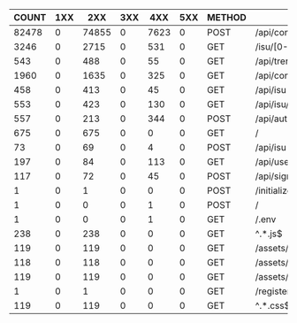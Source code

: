 | COUNT | 1XX |  2XX  | 3XX | 4XX  | 5XX | METHOD |             URI              |   SUM    |  AVG  |  P99  |  SUM(BODY)   | AVG(BODY)  |
|-------|-----|-------|-----|------|-----|--------|------------------------------|----------|-------|-------|--------------|------------|
| 82478 |   0 | 74855 |   0 | 7623 |   0 | POST   | /api/condition/[0-9a-z-]+$   | 2355.268 | 0.029 | 0.100 |     1204.000 |      0.015 |
|  3246 |   0 |  2715 |   0 |  531 |   0 | GET    | /isu/[0-9a-z-]               |  356.440 | 0.110 | 1.000 | 44963665.000 |  13852.022 |
|   543 |   0 |   488 |   0 |   55 |   0 | GET    | /api/trend                   |  282.144 | 0.520 | 1.000 |   435062.000 |    801.219 |
|  1960 |   0 |  1635 |   0 |  325 |   0 | GET    | /api/condition/[0-9a-z-]+$   |  265.616 | 0.136 | 1.000 |   544313.000 |    277.711 |
|   458 |   0 |   413 |   0 |   45 |   0 | GET    | /api/isu                     |   38.996 | 0.085 | 0.564 |   262271.000 |    572.644 |
|   553 |   0 |   423 |   0 |  130 |   0 | GET    | /api/isu/[0-9a-z-]+$         |   20.412 | 0.037 | 0.244 |    68530.000 |    123.924 |
|   557 |   0 |   213 |   0 |  344 |   0 | POST   | /api/auth                    |   16.076 | 0.029 | 0.192 |     3956.000 |      7.102 |
|   675 |   0 |   675 |   0 |    0 |   0 | GET    | /                            |    8.700 | 0.013 | 0.120 |  2041545.000 |   3024.511 |
|    73 |   0 |    69 |   0 |    4 |   0 | POST   | /api/isu                     |    6.812 | 0.093 | 0.504 |    10448.000 |    143.123 |
|   197 |   0 |    84 |   0 |  113 |   0 | GET    | /api/user/me                 |    3.864 | 0.020 | 0.152 |     6735.000 |     34.188 |
|   117 |   0 |    72 |   0 |   45 |   0 | POST   | /api/signout                 |    2.340 | 0.020 | 0.132 |      945.000 |      8.077 |
|     1 |   0 |     1 |   0 |    0 |   0 | POST   | /initialize                  |    0.260 | 0.260 | 0.260 |       19.000 |     19.000 |
|     1 |   0 |     0 |   0 |    1 |   0 | POST   | /                            |    0.044 | 0.044 | 0.044 |        6.000 |      6.000 |
|     1 |   0 |     0 |   0 |    1 |   0 | GET    | /.env                        |    0.036 | 0.036 | 0.036 |        9.000 |      9.000 |
|   238 |   0 |   238 |   0 |    0 |   0 | GET    | ^.*.js$                      |    0.003 | 0.000 | 0.001 | 25628792.000 | 107684.000 |
|   119 |   0 |   119 |   0 |    0 |   0 | GET    | /assets/favicon.d0f5f504.svg |    0.001 | 0.000 | 0.000 |    42126.000 |    354.000 |
|   118 |   0 |   118 |   0 |    0 |   0 | GET    | /assets/logo_orange.svg      |    0.000 | 0.000 | 0.000 |   173342.000 |   1469.000 |
|   119 |   0 |   119 |   0 |    0 |   0 | GET    | /assets/logo_white.svg       |    0.000 | 0.000 | 0.000 |   174454.000 |   1466.000 |
|     1 |   0 |     1 |   0 |    0 |   0 | GET    | /register                    |    0.000 | 0.000 | 0.000 |      349.000 |    349.000 |
|   119 |   0 |   119 |   0 |    0 |   0 | GET    | ^.*.css$                     |    0.000 | 0.000 | 0.000 |   507297.000 |   4263.000 |
